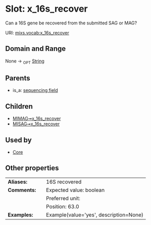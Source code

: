 
# Slot: x_16s_recover


Can a 16S gene be recovered from the submitted SAG or MAG?

URI: [mixs.vocab:x_16s_recover](https://w3id.org/mixs/vocab/x_16s_recover)


## Domain and Range

None ->  <sub>OPT</sub> [String](types/String.md)

## Parents

 *  is_a: [sequencing field](sequencing_field.md)

## Children

 *  [MIMAG➞x_16s_recover](MIMAG_x_16s_recover.md)
 *  [MISAG➞x_16s_recover](MISAG_x_16s_recover.md)

## Used by

 * [Core](Core.md)

## Other properties

|  |  |  |
| --- | --- | --- |
| **Aliases:** | | 16S recovered |
| **Comments:** | | Expected value: boolean |
|  | | Preferred unit:  |
|  | | Position: 63.0 |
| **Examples:** | | Example(value='yes', description=None) |

